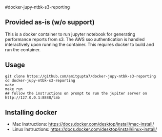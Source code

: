#docker-jupy-ntbk-s3-reporting
## Provided as-is (w/o support)
This is a docker container to run jupyter notebook for generating performance reports from s3. The AWS sso authentication is handled interactively upon running the container. This requires docker to build and run the container. 

## Usage
```shell
git clone https://github.com/amitgupta7/docker-jupy-ntbk-s3-reporting
cd docker-jupy-ntbk-s3-reporting
make
make run
## follow the instructions on prompt to run the jupiter server on http://127.0.0.1:8888/lab
```
## Installing docker
* Mac Instructions: https://docs.docker.com/desktop/install/mac-install/ 
* Linux Instructions: https://docs.docker.com/desktop/install/linux-install/
